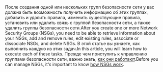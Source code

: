 <span data-ttu-id="8399b-101">После создания одной или нескольких групп безопасности сети у вас должна быть возможность получить информацию об этих группах, добавить и удалить правила, изменить существующие правила, установить или удалить связь с группой безопасности сети, а также удалить группы безопасности сети.</span><span class="sxs-lookup"><span data-stu-id="8399b-101">After you create one or more Network Security Groups (NSGs), you need to be able to retrieve information about your NSGs, add and remove rules, edit existing rules, associate or dissociate NSGs, and delete NSGs.</span></span> <span data-ttu-id="8399b-102">В этой статье вы узнаете, как выполнить каждую из этих задач.</span><span class="sxs-lookup"><span data-stu-id="8399b-102">In this article, you will learn how to execute each of these tasks.</span></span> <span data-ttu-id="8399b-103">Прежде чем приступить к управлению группами безопасности сети, важно знать, [как они работают](../articles/virtual-network/virtual-networks-nsg.md).</span><span class="sxs-lookup"><span data-stu-id="8399b-103">Before you can manage NSGs, it's important to know [how NSGs work](../articles/virtual-network/virtual-networks-nsg.md).</span></span> 

